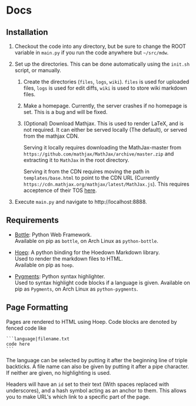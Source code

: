 # Docs

## Installation

1. Checkout the code into any directory, but be sure to change the ROOT variable in `main.py` if you
   run the code anywhere but `~/src/mdw`.

2. Set up the directories. This can be done automatically using the `init.sh` script, or manually.

   1. Create the directories (`files`, `logs`, `wiki`).  `files` is used for uploaded files, `logs`
      is used for edit diffs, `wiki` is used to store wiki markdown files.

   2. Make a homepage. Currently, the server crashes if no homepage is set. This is a bug and will
      be fixed.

   3. (Optional) Download Mathjax. This is used to render LaTeX, and is not required. It can either
      be served locally (The default), or served from the mathjax CDN.
      
      Serving it locally requires downloading the MathJax-master from
      `https://github.com/mathjax/MathJax/archive/master.zip` and extracting it to `MathJax` in the
      root directory.

      Serving it from the CDN requires moving the path in `templates/base.html` to point to the CDN
      URL (Currently `https://cdn.mathjax.org/mathjax/latest/MathJax.js`). This requires acceptence
      of their TOS [here](https://www.mathjax.org/mathjax-cdn-terms-of-service/).

3. Execute `main.py` and navigate to http://localhost:8888.

## Requirements

* [Bottle](http://bottlepy.org/docs/dev/index.html): Python Web Framework.  
  Available on pip as `bottle`, on Arch Linux as `python-bottle`.

* [Hoep](https://github.com/Anomareh/Hoep): A python binding for the Hoedown Markdown library.  
  Used to render the markdown files to HTML.  
  Available on pip as `hoep`.

* [Pygments](http://pygments.org/): Python syntax highlighter.  
  Used to syntax highlight code blocks if a language is given.
  Available on pip as `Pygments`, on Arch Linux as `python-pygments`.

## Page Formatting

Pages are rendered to HTML using Hoep. Code blocks are denoted by fenced code like

    ```language|filename.txt
    code here
    ``` 

The language can be selected by putting it after the beginning line of triple backticks. A file name
can also be given by putting it after a pipe character. If neither are given, no highlighting is
used.

Headers will have an `id` set to their text (With spaces replaced with underscores), and a hash
symbol acting as an anchor to them. This allows you to make URL's which link to a specific part of
the page.
